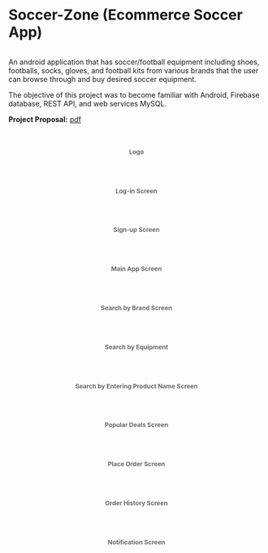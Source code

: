 # Soccer-Zone (Ecommerce Soccer App)

<p align="center">
    <img src="assets/soccor_zone.png" alt=""/>
</p>

An android application that has soccer/football equipment including shoes, footballs, socks, gloves, and football kits from various brands that the user can browse through and buy desired soccer equipment.

The objective of this project was to become familiar with Android, Firebase database, REST API, and web services MySQL.

**Project Proposal:** [pdf](assets/CS440_Software_for_Mobile_Devices_Project_Proposal.pdf)

<br />
<h1 align="center" style="font-size:12px;color:dimgray;"><strong>Logo</strong>
</h1>
<p align="center">
    <img src="assets/_0 App Search.jpg" alt=""/>
</p>

<br />
<h1 align="center" style="font-size:12px;color:dimgray;"><strong>Log-in Screen</strong>
</h1>
<p align="center">
    <img src="assets/_1 Login.jpg" alt=""/>
</p>

<br />
<h1 align="center" style="font-size:12px;color:dimgray;"><strong>Sign-up Screen</strong>
</h1>
<p align="center">
    <img src="assets/_2 Signup.jpg" alt=""/>
</p>

<br />
<h1 align="center" style="font-size:12px;color:dimgray;"><strong>Main App Screen</strong>
</h1>
<p align="center">
    <img src="assets/_3 Main screen.jpg" alt=""/>
</p>

<br />
<h1 align="center" style="font-size:12px;color:dimgray;"><strong>Search by Brand Screen</strong>
</h1>
<p align="center">
    <img src="assets/_4 Brand search results.jpg" alt=""/>
</p>

<br />
<h1 align="center" style="font-size:12px;color:dimgray;"><strong>Search by Equipment</strong>
</h1>
<p align="center">
    <img src="assets/_5 Equipment search results.jpg" alt=""/>
</p>

<br />
<h1 align="center" style="font-size:12px;color:dimgray;"><strong>Search by Entering Product Name Screen</strong>
</h1>
<p align="center">
    <img src="assets/_6 Search bar results.jpg" alt=""/>
</p>

<br />
<h1 align="center" style="font-size:12px;color:dimgray;"><strong>Popular Deals Screen</strong>
</h1>
<p align="center">
    <img src="assets/_7 Popular deals.jpg" alt=""/>
</p>

<br />
<h1 align="center" style="font-size:12px;color:dimgray;"><strong>Place Order Screen</strong>
</h1>
<p align="center">
    <img src="assets/_8 Place order.jpg" alt=""/>
</p>

<br />
<h1 align="center" style="font-size:12px;color:dimgray;"><strong>Order History Screen</strong>
</h1>
<p align="center">
    <img src="assets/_9 Order history.jpg" alt=""/>
</p>

<br />
<h1 align="center" style="font-size:12px;color:dimgray;"><strong>Notification Screen</strong>
</h1>
<p align="center">
    <img src="assets/_10 Notifications.jpg" alt=""/>
</p>
